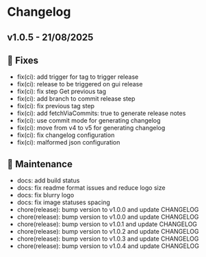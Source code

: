 # Changelog

## v1.0.5 - 21/08/2025

## 🐞 Fixes

- fix(ci): add trigger for tag to trigger release
- fix(ci): release to be triggered on gui release
- fix(ci): fix step Get previous tag
- fix(ci): add branch to commit release step
- fix(ci): fix previous tag step
- fix(ci): add fetchViaCommits: true to generate release notes
- fix(ci): use commit mode for generating changelog
- fix(ci): move from v4 to v5 for generating changelog
- fix(ci): fix changelog configuration
- fix(ci): malformed json configuration

## 🐛 Maintenance

- docs: add build status
- docs: fix readme format issues and reduce logo size
- docs: fix blurry logo
- docs: fix image statuses spacing
- chore(release): bump version to v1.0.0 and update CHANGELOG
- chore(release): bump version to v1.0.0 and update CHANGELOG
- chore(release): bump version to v1.0.1 and update CHANGELOG
- chore(release): bump version to v1.0.2 and update CHANGELOG
- chore(release): bump version to v1.0.3 and update CHANGELOG
- chore(release): bump version to v1.0.4 and update CHANGELOG



